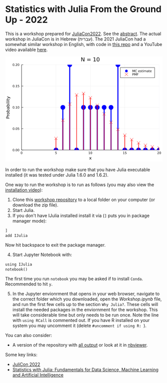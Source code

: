 # Statistics with Julia From the Ground Up - 2022

This is a workshop prepared for [JuliaCon2022](https://juliacon.org/2022/). See the [abstract](https://live.juliacon.org/talk/F7WDXE). The actual workshop in JuliaCon is in Hebrew (עברית). The 2021 JuliaCon had a somewhat similar workshop in English, with code in [this repo](https://github.com/yoninazarathy/JuliaCon2021-StatisticsWithJuliaFromTheGroundUp) and a YouTube video available [here](https://www.youtube.com/watch?v=IlPoU5Yr2QI).

![A sample animation created during the workshop](sample_animation.gif)

In order to run the workshop make sure that you have Julia executable installed (it was tested under Julia 1.6.0 and 1.6.2).

One way to run the workshop is to run as follows (you may also view the [installation video](https://youtu.be/KJleqSITuRo)):
1. Clone this [workshop repository](https://github.com/yoninazarathy/JuliaCon2021-StatisticsWithJuliaFromTheGroundUp) to a local folder on your computer (or download the zip file).
2. Start Julia.
3. If you don't have IJulia installed install it via (`]` puts you in package manager mode):
```
] 
add IJulia
```
Now hit backspace to exit the package manager.

4. Start Jupyter Notebook with:
```
using IJulia
notebook()
```
The first time you run `notebook` you may be asked if to install `Conda`. Recommended to hit `y`.

5. In the Jupyter envionrment that opens in your web browser, navigate to the correct folder which you downloaded, open the *Workshop.ipynb* file, and run the first few cells up to the section `Why Julia?`. These cells will install the needed packages in the enviornment for the workshop. This will take considerable time but only needs to be run once. Note the line with `using RCall` is commented out. If you have R installed on your system you may uncomment it (delete `#uncomment if using R: `). 

You can also consider:
- A version of the repository with [all output](https://github.com/yoninazarathy/JuliaCon2021-StatisticsWithJuliaFromTheGroundUp/blob/master/Workshop-with-output.ipynb) or look at it in [nbviewer](https://nbviewer.jupyter.org/github/yoninazarathy/JuliaCon2021-StatisticsWithJuliaFromTheGroundUp/blob/master/Workshop-with-output.ipynb#home).


Some key links:
* [JuliCon 2022](https://juliacon.org/2022/)
* [Statistics with Julia: Fundamentals for Data Science, Machine Learning and Artificial Intelligence](https://statisticswithjulia.org/)
